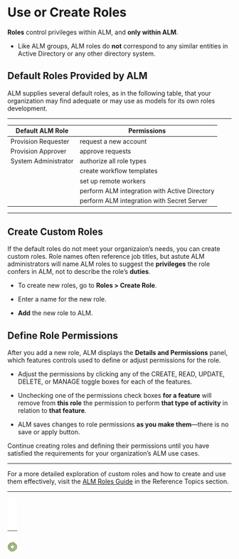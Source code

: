 ﻿[title]: # (Use or Create Roles)
[tags]: # (Account Lifecycle Manager,ALM,)
[priority]: # (5160)

# Use or Create Roles

**Roles** control privileges within ALM, and **only within ALM**.

* Like ALM groups, ALM roles do **not** correspond to any similar entities in Active Directory or any other directory system.

## Default Roles Provided by ALM

ALM supplies several default roles, as in the following table, that your organization may find adequate or may use as models for its own roles development.

  
---
  
| Default ALM Role     | Permissions                                      | 
|----------------------|--------------------------------------------------|
| Provision Requester  | request a new account                            |
| Provision Approver   | approve requests                                 |
| System Administrator | authorize all role types                         |
|                      | create workflow templates                        |
|                      | set up remote workers                            |
|                      | perform ALM integration with Active Directory    |
|                      | perform ALM integration with Secret Server       |

  
---
  
## Create Custom Roles

If the default roles do not meet your organizaion’s needs, you can create custom roles. Role names often reference job titles, but astute ALM administrators will name ALM roles to suggest the **privileges** the role confers in ALM, not to describe the role’s **duties**.

* To create new roles, go to **Roles \> Create Role**.

* Enter a name for the new role.

* **Add** the new role to ALM.

## Define Role Permissions

After you add a new role, ALM displays the **Details and Permissions** panel, which features controls used to define or adjust permissions for the role.

* Adjust the permissions by clicking any of the CREATE, READ, UPDATE, DELETE, or MANAGE toggle boxes for each of the features.

* Unchecking one of the permissions check boxes **for a feature** will remove from **this role** the permission to perform **that type of activity** in relation to **that feature**.

* ALM saves changes to role permissions **as you make them**—there is no save or apply button.

Continue creating roles and defining their permissions until you have satisfied the requirements for your organization’s ALM use cases.

  
---
  
For a more detailed exploration of custom roles and how to create and use them effectively, visit the [ALM Roles Guide](../../8000-ref-items/8100-roles-guide/) in the Reference Topics section.
  
---

![Article End](../../alm-bug.png)

  

  
